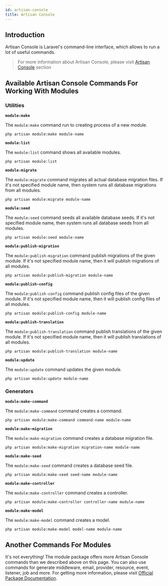 ```yaml
---
id: artisan-console
title: Artisan Console
---
```


## Introduction

Artisan Console is Laravel's command-line interface, which allows to run a lot of useful commands.

> For more information about Artisan Console, please visit [Artisan Console](../core/artisan-console.md) section

## Available Artisan Console Commands For Working With Modules

### Utilities

**`module:make`**

The `module:make` command run to creating process of a new module.

```text
php artisan module:make module-name
```

**`module:list`**

The `module:list` command shows all available modules.

```text
php artisan module:list
```

**`module:migrate`**

The `module:migrate` command migrates all actual database migration files. If it's not specified module name, then 
system runs all database migrations from all modules.

```text
php artisan module:migrate module-name
```

**`module:seed`**

The `module:seed` command seeds all available database seeds. If it's not specified module name, then system runs all
database seeds from all modules.

```text
php artisan module:seed module-name
```

**`module:publish-migration`**

The `module:publish-migration` command publish migrations of the given module. If it's not specified module name, then
it will publish migrations of all modules.

```text
php artisan module:publish-migration module-name
```

**`module:publish-config`**

The `module:publish-config` command publish config  files of the given module. If it's not specified module name, then
it will publish config files of all modules.

```text
php artisan module:publish-config module-name
```

**`module:publish-translation`**

The `module:publish-translation` command publish translations of the given module. If it's not specified module name, then
it will publish translations of all modules.

```text
php artisan module:publish-translation module-name
```

**`module:update`**

The `module:update` command updates the given module.

```text
php artisan module:update module-name
```

### Generators

**`module:make-command`**

The `module:make-command` command creates a command.

```text
php artisan module:make-command command-name module-name
```

**`module:make-migration`**

The `module:make-migration` command creates a database migration file.

```text
php artisan module:make-migration migration-name module-name
```

**`module:make-seed`**

The `module:make-seed` command creates a database seed file.

```text
php artisan module:make-seed seed-name module-name
```

**`module:make-controller`**

The `module:make-controller` command creates a controller.

```text
php artisan module:make-controller controller-name module-name
```

**`module:make-model`**

The `module:make-model` command creates a model.

```text
php artisan module:make-model model-name module-name
```

## Another Commands For Modules

It's not everything! The module package offers more Artisan Console commands than we described above on this page. You can
also use commands for generate middleware, email, provider, resource, event, listener, job and more. For getting more
information, please visit [Official Package Documentation](https://nwidart.com/laravel-modules/v3/advanced-tools/artisan-commands).